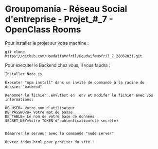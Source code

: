 # Groupomania - Réseau Social d'entreprise - Projet_#_7 - OpenClass Rooms

Pour installer le projet sur votre machine :

    git clone https://github.com/HoudaifaMofril/HoudaifaMofril_7_26062021.git

Pour executer le Backend chez vous, il vous faudra :

    Installer Node.js

    Éxecuter "npm install" dans un invité de commande à la racine du dossier "backend"

    Renommer le fichier .env.test en .env et modifer le fichier avec vos informations:

    DB_USER= Votre nom d'utilisateur
    DB_PASSWORD= Votre mot de passe
    DB_TABLE= Le nom de votre base de données
    SECRET_KEY=Votre TOKEN d'auhtenfication(clé secrète) 
    
    
    Démarrer le serveur avec la commande "node server"

    Ouvrez index.html pour profiter du site !
    

